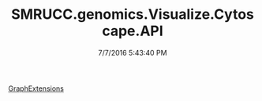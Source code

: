 ﻿---
title: SMRUCC.genomics.Visualize.Cytoscape.API
date: 7/7/2016 5:43:40 PM
---

[GraphExtensions](T-SMRUCC.genomics.Visualize.Cytoscape.API.GraphExtensions.html)
